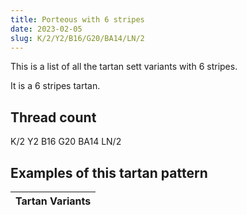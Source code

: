 ```yaml
---
title: Porteous with 6 stripes
date: 2023-02-05
slug: K/2/Y2/B16/G20/BA14/LN/2
---
```

This is a list of all the tartan sett variants with 6 stripes.

It is a 6 stripes tartan.


## Thread count
K/2 Y2 B16 G20 BA14 LN/2

## Examples of this tartan pattern

| Tartan Variants |
|---------------|
